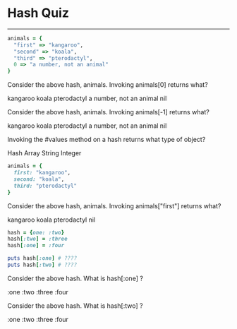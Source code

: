 # Hash Quiz

---

```ruby
animals = {
  "first" => "kangaroo",
  "second" => "koala",
  "third" => "pterodactyl",
  0 => "a number, not an animal"
}
```

<quiz>
  <question>
      <p>Consider the above hash, animals. Invoking animals[0] returns what?</p>
      <answer>kangaroo</answer>
      <answer>koala</answer>
      <answer>pterodactyl</answer>
      <answer correct>a number, not an animal</answer>
      <answer>nil</answer>
  </question>
  <question>
    <p>Consider the above hash, animals. Invoking animals[-1] returns what?</p>
    <answer>kangaroo</answer>
    <answer>koala</answer>
    <answer>pterodactyl</answer>
    <answer>a number, not an animal</answer>
    <answer correct>nil</answer>
  </question>
  <question>
    <p>Invoking the #values method on a hash returns what type of object?</p>
    <answer>Hash</answer>
    <answer correct>Array</answer>
    <answer>String</answer>
    <answer>Integer</answer>
  </question>
</quiz>

```ruby
animals = {
  first: "kangaroo",
  second: "koala",
  third: "pterodactyl"
}
```

<quiz>
  <question>
    <p>Consider the above hash, animals. Invoking animals["first"] returns what?</p>
    <answer>kangaroo</answer>
    <answer>koala</answer>
    <answer>pterodactyl</answer>
    <answer correct>nil</answer>
  </question>
</quiz>

```ruby
hash = {one: :two}
hash[:two] = :three
hash[:one] = :four

puts hash[:one] # ????
puts hash[:two] # ????
```

<quiz>
  <question>
    <p>Consider the above hash. What is hash[:one] ?</p>
    <answer>:one</answer>
    <answer>:two</answer>
    <answer>:three</answer>
    <answer correct>:four</answer>
  </question>
  <question>
    <p>Consider the above hash. What is hash[:two] ?</p>
    <answer>:one</answer>
    <answer>:two</answer>
    <answer correct>:three</answer>
    <answer>:four</answer>
  </question>
</quiz>
